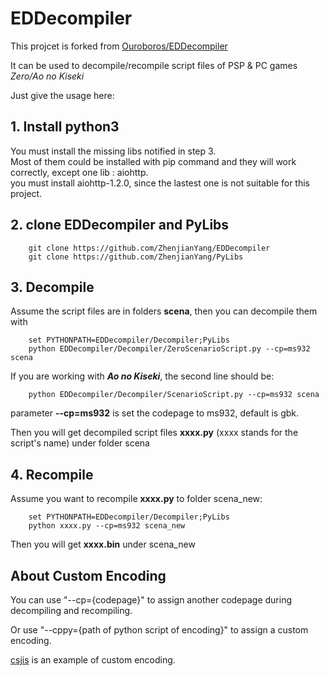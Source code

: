 # EDDecompiler

This projcet is forked from [Ouroboros/EDDecompiler](https://github.com/Ouroboros/EDDecompiler)

It can be used to decompile/recompile script files of PSP & PC games *Zero/Ao no Kiseki*

Just give the usage here:

## 1. Install python3

You must install the missing libs notified in step 3.   
Most of them could be installed with pip command and they will work correctly, except one lib : aiohttp.  
you must install aiohttp-1.2.0, since the lastest one is not suitable for this project.

## 2. clone **EDDecompiler** and **PyLibs**

```
    git clone https://github.com/ZhenjianYang/EDDecompiler   
    git clone https://github.com/ZhenjianYang/PyLibs   
```

## 3. Decompile

Assume the script files are in folders **scena**, then you can decompile them with

```
    set PYTHONPATH=EDDecompiler/Decompiler;PyLibs
    python EDDecompiler/Decompiler/ZeroScenarioScript.py --cp=ms932 scena 
```

If you are working with **_Ao no Kiseki_**, the second line should be:

```
    python EDDecompiler/Decompiler/ScenarioScript.py --cp=ms932 scena
```

parameter **--cp=ms932** is set the codepage to ms932, default is gbk.

Then you will get decompiled script files **xxxx.py** (xxxx stands for the script's name) under folder scena

## 4. Recompile

Assume you want to recompile **xxxx.py** to folder scena_new:   

```
    set PYTHONPATH=EDDecompiler/Decompiler;PyLibs
    python xxxx.py --cp=ms932 scena_new
```

Then you will get **xxxx.bin** under scena_new

## About Custom Encoding

You can use "--cp={codepage}" to assign another codepage during decompiling and recompiling.

Or use "--cppy={path of python script of encoding}" to assign a custom encoding.

[csjis](https://github.com/ZhenjianYang/EDDecompiler/CSjis/scjis.py) is an example of custom encoding.

